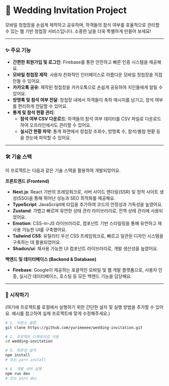 # 💌 Wedding Invitation Project

모바일 청첩장을 손쉽게 제작하고 공유하며, 하객들의 참석 여부를 효율적으로 관리할 수 있는 웹 기반 청첩장 서비스입니다. 소중한 날을 더욱 특별하게 만들어 보세요!

---

### ✨ 주요 기능

* **간편한 회원가입 및 로그인**: Firebase를 통한 안전하고 빠른 인증 시스템을 제공해요.
* **모바일 청첩장 제작**: 사용자 친화적인 인터페이스로 아름다운 모바일 청첩장을 직접 만들 수 있어요.
* **카카오톡 공유**: 제작된 청첩장을 카카오톡으로 손쉽게 공유하여 지인들에게 알릴 수 있어요.
* **방명록 및 참석 여부 전달**: 청첩장 내에서 하객들이 축하 메시지를 남기고, 참석 여부를 편리하게 전달할 수 있어요.
* **통계 및 참석 현황 관리**:
    * **참석 여부 CSV 다운로드**: 하객들의 참석 여부 데이터를 CSV 파일로 다운로드하여 오프라인에서도 관리할 수 있어요.
    * **실시간 현황 파악**: 통계 화면에서 청첩장 조회수, 방명록 수, 참석/불참 현황 등을 한눈에 파악할 수 있어요.

---

### 🛠️ 기술 스택

이 프로젝트는 다음과 같은 기술 스택을 활용하여 개발되었어요.

**프론트엔드 (Frontend)**

* **Next.js**: React 기반의 프레임워크로, 서버 사이드 렌더링(SSR) 및 정적 사이트 생성(SSG)을 통해 뛰어난 성능과 SEO 최적화를 제공해요.
* **TypeScript**: JavaScript에 타입을 추가하여 코드의 안정성과 가독성을 높였어요.
* **Zustand**: 가볍고 빠르며 유연한 상태 관리 라이브러리로, 전역 상태 관리에 사용되었어요.
* **Emotion**: CSS-in-JS 라이브러리로, 컴포넌트 기반 스타일링을 통해 유연하고 재사용 가능한 UI를 구축했어요.
* **Tailwind CSS**: 유틸리티 우선 CSS 프레임워크로, 빠르고 일관된 디자인 시스템을 구축하는 데 활용되었어요.
* **Shadcn/ui**: 재사용 가능한 UI 컴포넌트 라이브러리로, 개발 생산성을 높였어요.

**백엔드 및 데이터베이스 (Backend & Database)**

* **Firebase**: Google이 제공하는 포괄적인 모바일 및 웹 개발 플랫폼으로, 사용자 인증, 실시간 데이터베이스, 호스팅 등 모든 백엔드 기능을 담당해요.

---

### 🚀 시작하기

(여기에 프로젝트를 로컬에서 실행하기 위한 간단한 설치 및 실행 방법을 추가할 수 있어요. 예시를 참고하여 실제 프로젝트에 맞게 수정해주세요.)

```bash
# 1. 저장소 클론
git clone https://github.com/yurimeeee/wedding-invitation.git

# 2. 프로젝트 디렉토리로 이동
cd wedding-invitation

# 3. 의존성 설치
npm install
# 또는 yarn install

# 4. 개발 서버 실행
npm run dev
# 또는 yarn dev
